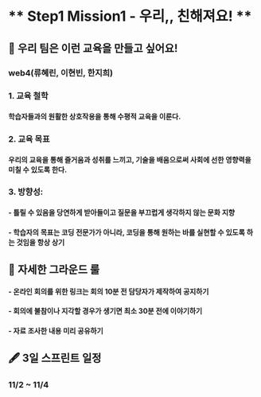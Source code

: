 # ** Step1 Mission1 - 우리,, 친해져요! **

## 📄 우리 팀은 이런 교육을 만들고 싶어요!
### web4(류혜린, 이현빈, 한지희) 
### 1. 교육 철학
#### 학습자들과의 원활한 상호작용을 통해 수평적 교육을 이룬다. 
### 2. 교육 목표
#### 우리의 교육을 통해 즐거움과 성취를 느끼고, 기술을 배움으로써 사회에 선한 영향력을 미칠 수 있도록 한다. 
### 3. 방향성: 
#### - 틀릴 수 있음을 당연하게 받아들이고 질문을 부끄럽게 생각하지 않는 문화 지향
#### - 학습자의 목표는 코딩 전문가가 아니라, 코딩을 통해 원하는 바를 실현할 수 있도록 하는 것임을 항상 상기

## 📌 자세한 그라운드 룰
#### - 온라인 회의를 위한 링크는 회의 10분 전 담당자가 제작하여 공지하기 
#### - 회의에 불참이나 지각할 경우가 생기면 최소 30분 전에 이야기하기
#### - 자료 조사한 내용 미리 공유하기 


## 🖋 3일 스프린트 일정
### 11/2 ~ 11/4 
